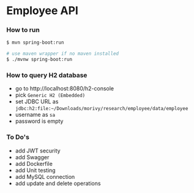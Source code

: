 # Employee API

### How to run
```bash
$ mvn spring-boot:run

# use maven wrapper if no maven installed
$ ./mvnw spring-boot:run
```

### How to query H2 database

- go to http://localhost:8080/h2-console
- pick `Generic H2 (Embedded)`
- set JDBC URL as `jdbc:h2:file:~/Downloads/morivy/research/employee/data/employee`
- username as `sa`
- password is empty

### To Do's

- add JWT security
- add Swagger
- add Dockerfile
- add Unit testing
- add MySQL connection
- add update and delete operations